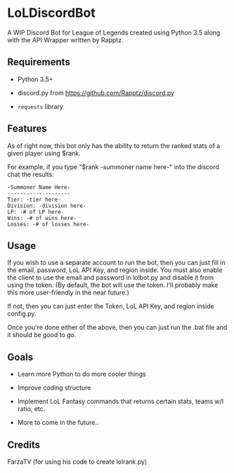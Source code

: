 # LoLDiscordBot
A WIP Discord Bot for League of Legends created using Python 3.5 along with the API Wrapper written by Rapptz.

## Requirements
* Python 3.5+

* discord.py from https://github.com/Rapptz/discord.py

* ```requests``` library

## Features
As of right now, this bot only has the ability to return the ranked stats of a given player using $rank.

For example, if you type "$rank -summoner name here-" into the discord chat the results:
```
-Summoner Name Here-
--------------------
Tier: -tier here-
Division: -division here-
LP: -# of LP here-
Wins: -# of wins here-
Losses: -# of losses here-
```

## Usage
If you wish to use a separate account to run the bot, then you can just fill in the email, password, LoL API Key, and
region inside. You must also enable the client to use the email and password in lolbot.py and disable it from using
the token. (By default, the bot will use the token. I'll probably make this more user-friendly in the near future.)

If not, then you can just enter the Token, LoL API Key, and region inside config.py.

Once you're done either of the above, then you can just run the .bat file and it should be good to go.

## Goals
- Learn more Python to do more cooler things

- Improve coding structure

- Implement LoL Fantasy commands that returns certain stats, teams w/l ratio, etc.

- More to come in the future..

## Credits
FarzaTV (for using his code to create lolrank.py)
